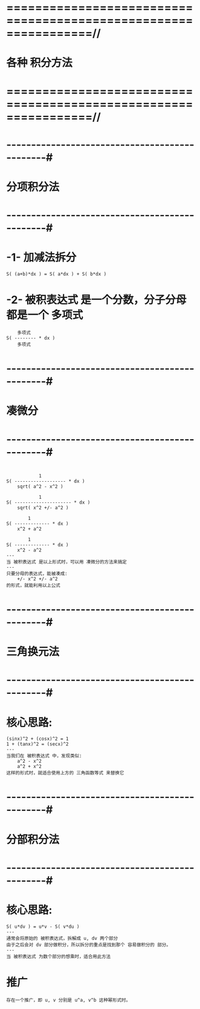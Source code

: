 # ================================================================//
#                      各种 积分方法
# ================================================================//


# ----------------------------------------------#
#                分项积分法
# ----------------------------------------------#
# -1- 加减法拆分
    S( (a+b)*dx ) = S( a*dx ) + S( b*dx )

# -2- 被积表达式 是一个分数，分子分母都是一个 多项式
        多项式
    S( -------- * dx )
        多项式


# ----------------------------------------------#
#                凑微分
# ----------------------------------------------#
# 
                1
    S( ------------------- * dx )
        sqrt( a^2 - x^2 )

                1
    S( --------------------- * dx )
        sqrt( x^2 +/- a^2 )

            1
    S( ------------- * dx )
        x^2 + a^2
    
            1
    S( ------------- * dx )
        x^2 - a^2
    ---
    当 被积表达式 是以上形式时，可以用 凑微分的方法来搞定
    ---
    只要分母的表达式，能被凑成:
        +/- x^2 +/- a^2 
    的形式，就能利用以上公式



# ----------------------------------------------#
#                三角换元法
# ----------------------------------------------#
# 核心思路:
    (sinx)^2 + (cosx)^2 = 1
    1 + (tanx)^2 = (secx)^2
    ---
    当我们在 被积表达式 中，发现类似: 
        a^2 - x^2
        a^2 + x^2
    这样的形式时，就适合使用上方的 三角函数等式 来替换它



# ----------------------------------------------#
#               分部积分法 
# ----------------------------------------------#
# 核心思路:
    S( u*dv ) = u*v - S( v*du )
    ---
    通常会将原始的 被积表达式，拆解成 u, dv 两个部分
    由于之后会对 dv 部分做积分，所以拆分的重点是找到那个 容易做积分的 部分。
    ---
    当 被积表达式 为数个部分的想乘时，适合用此方法

# 推广
    存在一个推广，即 u, v 分别是 u^a, v^b 这种幂形式时。








